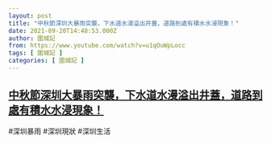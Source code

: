 ```yaml
---
layout: post
title: "中秋節深圳大暴雨突襲，下水道水漫溢出井蓋，道路到處有積水水浸現象！"
date: 2021-09-20T14:48:53.000Z
author: 圍城記
from: https://www.youtube.com/watch?v=u1qOuWpLocc
tags: [ 圍城記 ]
categories: [ 圍城記 ]
---
```

<!--1632149333000-->
[中秋節深圳大暴雨突襲，下水道水漫溢出井蓋，道路到處有積水水浸現象！](https://www.youtube.com/watch?v=u1qOuWpLocc)
------

<div>
#深圳暴雨 #深圳現狀 #深圳生活
</div>
